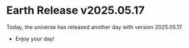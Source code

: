# Earth Release v2025.05.17
Today, the universe has released another day with version 2025.05.17.
- Enjoy your day!
